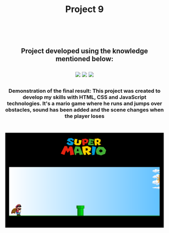 <h1 align="center">Project 9<h1>
<br>
<h2 align="center">Project developed using the knowledge mentioned below:
<br>
<br>
<img src="https://camo.githubusercontent.com/d63d473e728e20a286d22bb2226a7bf45a2b9ac6c72c59c0e61e9730bfe4168c/68747470733a2f2f696d672e736869656c64732e696f2f62616467652f48544d4c352d4533344632363f7374796c653d666f722d7468652d6261646765266c6f676f3d68746d6c35266c6f676f436f6c6f723d7768697465" />
<img src="https://user-images.githubusercontent.com/129126283/228543252-e0e81540-41d2-4c28-882c-f6bd279e4ad4.png" />
<img src="https://img.shields.io/badge/JavaScript-F7DF1E?style=for-the-badge&logo=javascript&logoColor=black" />
<br><h2>

<h3 align="center">Demonstration of the final result:
This project was created to develop my skills with HTML, CSS and JavaScript technologies. It's a mario game where he runs and jumps over obstacles, sound has been added and the scene changes when the player loses<h3>
<br>
<img src="https://github.com/bruno-araujo10/projeto-9-mario/blob/master/assets/result.png?raw=true" />
